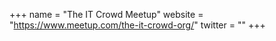 +++
name = "The IT Crowd Meetup"
website = "https://www.meetup.com/the-it-crowd-org/"
twitter = ""
+++